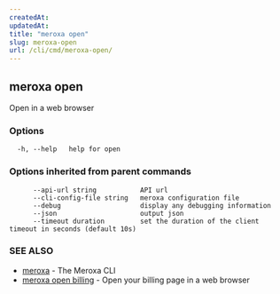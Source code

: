 ```yaml
---
createdAt: 
updatedAt: 
title: "meroxa open"
slug: meroxa-open
url: /cli/cmd/meroxa-open/
---
```

## meroxa open

Open in a web browser

### Options

```
  -h, --help   help for open
```

### Options inherited from parent commands

```
      --api-url string           API url
      --cli-config-file string   meroxa configuration file
      --debug                    display any debugging information
      --json                     output json
      --timeout duration         set the duration of the client timeout in seconds (default 10s)
```

### SEE ALSO

* [meroxa](/cli/cmd/meroxa/)	 - The Meroxa CLI
* [meroxa open billing](/cli/cmd/meroxa-open-billing/)	 - Open your billing page in a web browser

